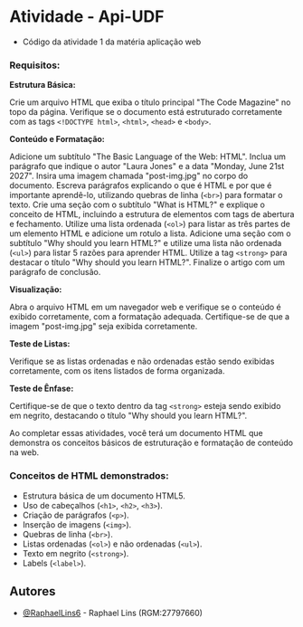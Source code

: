 # Atividade - Api-UDF

- Código da atividade 1 da matéria aplicação web

### Requisitos:

**Estrutura Básica:**

Crie um arquivo HTML que exiba o título principal "The Code Magazine" no topo da página.
Verifique se o documento está estruturado corretamente com as tags `<!DOCTYPE html>`, `<html>`, `<head>` e `<body>`.

**Conteúdo e Formatação:**

Adicione um subtítulo "The Basic Language of the Web: HTML".
Inclua um parágrafo que indique o autor "Laura Jones" e a data "Monday, June 21st 2027".
Insira uma imagem chamada "post-img.jpg" no corpo do documento.
Escreva parágrafos explicando o que é HTML e por que é importante aprendê-lo, utilizando quebras de linha (`<br>`) para formatar o texto.
Crie uma seção com o subtítulo "What is HTML?" e explique o conceito de HTML, incluindo a estrutura de elementos com tags de abertura e fechamento.
Utilize uma lista ordenada (`<ol>`) para listar as três partes de um elemento HTML e adicione um rotulo a lista.
Adicione uma seção com o subtítulo "Why should you learn HTML?" e utilize uma lista não ordenada (`<ul>`) para listar 5 razões para aprender HTML.
Utilize a tag `<strong>` para destacar o título "Why should you learn HTML?".
Finalize o artigo com um parágrafo de conclusão.

**Visualização:**

Abra o arquivo HTML em um navegador web e verifique se o conteúdo é exibido corretamente, com a formatação adequada.
Certifique-se de que a imagem "post-img.jpg" seja exibida corretamente.

**Teste de Listas:**

Verifique se as listas ordenadas e não ordenadas estão sendo exibidas corretamente, com os itens listados de forma organizada.

**Teste de Ênfase:**

Certifique-se de que o texto dentro da tag `<strong>` esteja sendo exibido em negrito, destacando o título "Why should you learn HTML?".

Ao completar essas atividades, você terá um documento HTML que demonstra os conceitos básicos de estruturação e formatação de conteúdo na web.

### Conceitos de HTML demonstrados:

* Estrutura básica de um documento HTML5.
* Uso de cabeçalhos (`<h1>`, `<h2>`, `<h3>`).
* Criação de parágrafos (`<p>`).
* Inserção de imagens (`<img>`).
* Quebras de linha (`<br>`).
* Listas ordenadas (`<ol>`) e não ordenadas (`<ul>`).
* Texto em negrito (`<strong>`).
* Labels (`<label>`).

## Autores

- [@RaphaelLins6](https://www.github.com/RaphaelLins6) - Raphael Lins (RGM:27797660)

